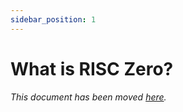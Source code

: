 ```yaml
---
sidebar_position: 1
---
```


# What is RISC Zero?

*This document has been moved [here](../explainers/zkvm/what_is_risc_zero.md).*
